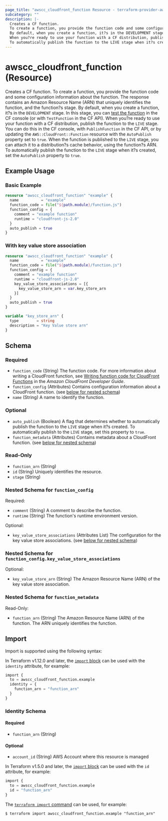 ```yaml
---
page_title: "awscc_cloudfront_function Resource - terraform-provider-awscc"
subcategory: ""
description: |-
  Creates a CF function.
  To create a function, you provide the function code and some configuration information about the function. The response contains an Amazon Resource Name (ARN) that uniquely identifies the function, and the function?s stage.
  By default, when you create a function, it?s in the DEVELOPMENT stage. In this stage, you can test the function https://docs.aws.amazon.com/AmazonCloudFront/latest/DeveloperGuide/test-function.html in the CF console (or with TestFunction in the CF API).
  When you?re ready to use your function with a CF distribution, publish the function to the LIVE stage. You can do this in the CF console, with PublishFunction in the CF API, or by updating the AWS::CloudFront::Function resource with the AutoPublish property set to true. When the function is published to the LIVE stage, you can attach it to a distribution?s cache behavior, using the function?s ARN.
  To automatically publish the function to the LIVE stage when it?s created, set the AutoPublish property to true.
---
```


# awscc_cloudfront_function (Resource)

Creates a CF function.
 To create a function, you provide the function code and some configuration information about the function. The response contains an Amazon Resource Name (ARN) that uniquely identifies the function, and the function?s stage.
 By default, when you create a function, it?s in the ``DEVELOPMENT`` stage. In this stage, you can [test the function](https://docs.aws.amazon.com/AmazonCloudFront/latest/DeveloperGuide/test-function.html) in the CF console (or with ``TestFunction`` in the CF API).
 When you?re ready to use your function with a CF distribution, publish the function to the ``LIVE`` stage. You can do this in the CF console, with ``PublishFunction`` in the CF API, or by updating the ``AWS::CloudFront::Function`` resource with the ``AutoPublish`` property set to ``true``. When the function is published to the ``LIVE`` stage, you can attach it to a distribution?s cache behavior, using the function?s ARN.
 To automatically publish the function to the ``LIVE`` stage when it?s created, set the ``AutoPublish`` property to ``true``.

## Example Usage

### Basic Example

```terraform
resource "awscc_cloudfront_function" "example" {
  name          = "example"
  function_code = file("${path.module}/function.js")
  function_config = {
    comment = "example function"
    runtime = "cloudfront-js-2.0"
  }
  auto_publish = true
}
```

### With key value store association

```terraform
resource "awscc_cloudfront_function" "example" {
  name          = "example"
  function_code = file("${path.module}/function.js")
  function_config = {
    comment = "example function"
    runtime = "cloudfront-js-2.0"
    key_value_store_associations = [{
      key_value_store_arn = var.key_store_arn
    }]
  }
  auto_publish = true
}

variable "key_store_arn" {
  type        = string
  description = "Key Value store arn"
}
```

<!-- schema generated by tfplugindocs -->
## Schema

### Required

- `function_code` (String) The function code. For more information about writing a CloudFront function, see [Writing function code for CloudFront Functions](https://docs.aws.amazon.com/AmazonCloudFront/latest/DeveloperGuide/writing-function-code.html) in the *Amazon CloudFront Developer Guide*.
- `function_config` (Attributes) Contains configuration information about a CloudFront function. (see [below for nested schema](#nestedatt--function_config))
- `name` (String) A name to identify the function.

### Optional

- `auto_publish` (Boolean) A flag that determines whether to automatically publish the function to the ``LIVE`` stage when it?s created. To automatically publish to the ``LIVE`` stage, set this property to ``true``.
- `function_metadata` (Attributes) Contains metadata about a CloudFront function. (see [below for nested schema](#nestedatt--function_metadata))

### Read-Only

- `function_arn` (String)
- `id` (String) Uniquely identifies the resource.
- `stage` (String)

<a id="nestedatt--function_config"></a>
### Nested Schema for `function_config`

Required:

- `comment` (String) A comment to describe the function.
- `runtime` (String) The function's runtime environment version.

Optional:

- `key_value_store_associations` (Attributes List) The configuration for the key value store associations. (see [below for nested schema](#nestedatt--function_config--key_value_store_associations))

<a id="nestedatt--function_config--key_value_store_associations"></a>
### Nested Schema for `function_config.key_value_store_associations`

Optional:

- `key_value_store_arn` (String) The Amazon Resource Name (ARN) of the key value store association.



<a id="nestedatt--function_metadata"></a>
### Nested Schema for `function_metadata`

Read-Only:

- `function_arn` (String) The Amazon Resource Name (ARN) of the function. The ARN uniquely identifies the function.

## Import

Import is supported using the following syntax:

In Terraform v1.12.0 and later, the [`import` block](https://developer.hashicorp.com/terraform/language/import) can be used with the `identity` attribute, for example:

```terraform
import {
  to = awscc_cloudfront_function.example
  identity = {
    function_arn = "function_arn"
  }
}
```

<!-- schema generated by tfplugindocs -->
### Identity Schema

#### Required

- `function_arn` (String)

#### Optional

- `account_id` (String) AWS Account where this resource is managed

In Terraform v1.5.0 and later, the [`import` block](https://developer.hashicorp.com/terraform/language/import) can be used with the `id` attribute, for example:

```terraform
import {
  to = awscc_cloudfront_function.example
  id = "function_arn"
}
```

The [`terraform import` command](https://developer.hashicorp.com/terraform/cli/commands/import) can be used, for example:

```shell
$ terraform import awscc_cloudfront_function.example "function_arn"
```